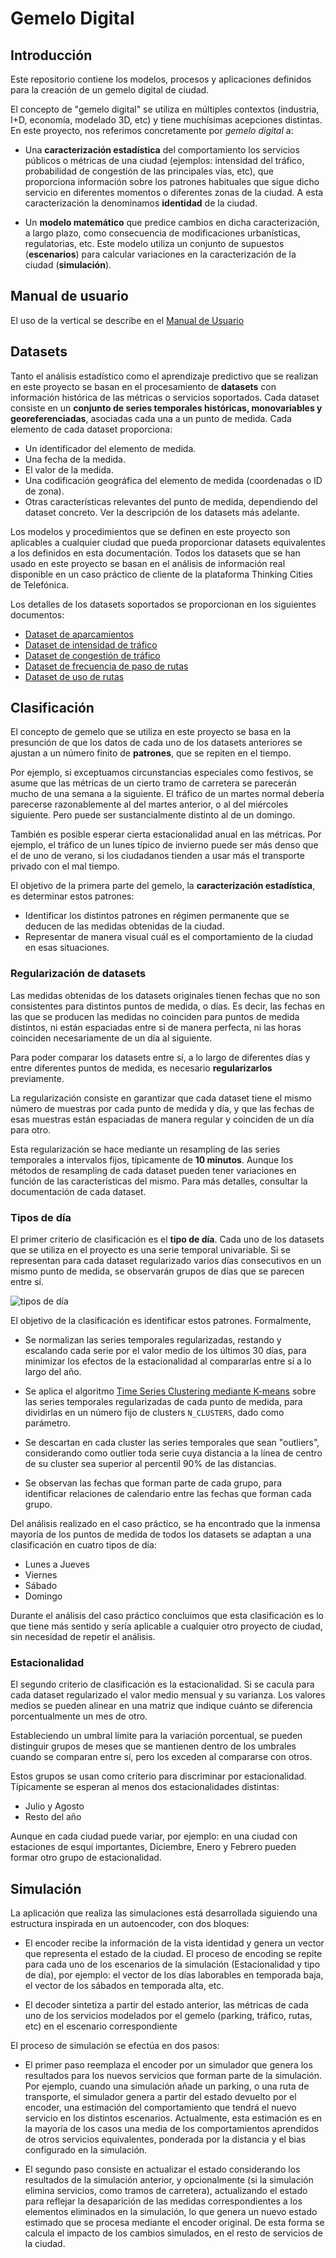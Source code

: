 # Gemelo Digital

## Introducción

Este repositorio contiene los modelos, procesos y aplicaciones definidos para la creación de un gemelo digital de ciudad.

El concepto de "gemelo digital" se utiliza en múltiples contextos (industria, I+D, economía, modelado 3D, etc) y tiene muchísimas acepciones distintas. En este proyecto, nos referimos concretamente por *gemelo digital* a:

- Una **caracterización estadística** del comportamiento los servicios públicos o métricas de una ciudad (ejemplos: intensidad del tráfico, probabilidad de congestión de las principales vías, etc), que proporciona información sobre los patrones habituales que sigue dicho servicio en diferentes momentos o diferentes zonas de la ciudad. A esta caracterización la denominamos **identidad** de la ciudad.

- Un **modelo matemático** que predice cambios en dicha caracterización, a largo plazo, como consecuencia de modificaciones urbanísticas, regulatorias, etc. Este modelo utiliza un conjunto de supuestos (**escenarios**) para calcular variaciones en la caracterización de la ciudad (**simulación**).

## Manual de usuario

El uso de la vertical se describe en el [Manual de Usuario](./usuario/README.md)

## Datasets

Tanto el análisis estadístico como el aprendizaje predictivo que se realizan en este proyecto se basan en el procesamiento de **datasets** con información histórica de las métricas o servicios soportados. Cada dataset consiste en un **conjunto de series temporales históricas, monovariables y georeferenciadas**, asociadas cada una a un punto de medida. Cada elemento de cada dataset proporciona:

- Un identificador del elemento de medida.
- Una fecha de la medida.
- El valor de la medida.
- Una codificación geográfica del elemento de medida (coordenadas o ID de zona).
- Otras características relevantes del punto de medida, dependiendo del dataset concreto. Ver la descripción de los datasets más adelante.

Los modelos y procedimientos que se definen en este proyecto son aplicables a cualquier ciudad que pueda proporcionar datasets equivalentes a los definidos en esta documentación. 
Todos los datasets que se han usado en este proyecto se basan en el análisis de información real disponible en un caso práctico de cliente de la plataforma Thinking Cities de Telefónica.

Los detalles de los datasets soportados se proporcionan en los siguientes documentos:

- [Dataset de aparcamientos](datasets/OffStreetParking.md)
- [Dataset de intensidad de tráfico](datasets/TrafficIntensity.md)
- [Dataset de congestión de tráfico](datasets/TrafficCongestion.md)
- [Dataset de frecuencia de paso de rutas](datasets/RouteSchedule.md)
- [Dataset de uso de rutas](datasets/RouteIntensity.md)

## Clasificación

El concepto de gemelo que se utiliza en este proyecto se basa en la presunción de que los datos de cada uno de los datasets anteriores se ajustan a un número finito de **patrones**, que se repiten en el tiempo.

Por ejemplo, si exceptuamos circunstancias especiales como festivos, se asume que las métricas de un cierto tramo de carretera se parecerán mucho de una semana a la siguiente. El tráfico de un martes normal debería parecerse razonablemente al del martes anterior, o al del miércoles siguiente. Pero puede ser sustancialmente distinto al de un domingo.

También es posible esperar cierta estacionalidad anual en las métricas. Por ejemplo, el tráfico de un lunes típico de invierno puede ser más denso que el de uno de verano, si los ciudadanos tienden a usar más el transporte privado con el mal tiempo.

El objetivo de la primera parte del gemelo, la **caracterización estadística**, es determinar estos patrones:

- Identificar los distintos patrones en régimen permanente que se deducen de las medidas obtenidas de la ciudad.
- Representar de manera visual cuál es el comportamiento de la ciudad en esas situaciones.

### Regularización de datasets

Las medidas obtenidas de los datasets originales tienen fechas que no son consistentes para distintos puntos de medida, o días. Es decir, las fechas en las que se producen las medidas no coinciden para puntos de medida distintos, ni están espaciadas entre sí de manera perfecta, ni las horas coinciden necesariamente de un día al siguiente.

Para poder comparar los datasets entre sí, a lo largo de diferentes días y entre diferentes puntos de medida, es necesario **regularizarlos** previamente.

La regularización consiste en garantizar que cada dataset tiene el mismo número de muestras por cada punto de medida y día, y que las fechas de esas muestras están espaciadas de manera regular y coinciden de un día para otro.

Esta regularización se hace mediante un resampling de las series temporales a intervalos fijos, típicamente de **10 minutos**. Aunque los métodos de resampling de cada dataset pueden tener variaciones en función de las características del mismo. Para más detalles, consultar la documentación de cada dataset.

### Tipos de día

El primer criterio de clasificación es el **tipo de día**. Cada uno de los datasets que se utiliza en el proyecto es una serie temporal univariable. Si se representan para cada dataset regularizado varios días consecutivos en un mismo punto de medida, se observarán grupos de días que se parecen entre sí.

![tipos de día](./notebook/daytype.png)

El objetivo de la clasificación es identificar estos patrones. Formalmente,

- Se normalizan las series temporales regularizadas, restando y escalando cada serie por el valor medio de los últimos 30 días, para minimizar los efectos de la estacionalidad al compararlas entre sí a lo largo del año.

- Se aplica el algoritmo [Time Series Clustering mediante K-means](https://www.kaggle.com/code/izzettunc/introduction-to-time-series-clustering) sobre las series temporales regularizadas de cada punto de medida, para dividirlas en un número fijo de clusters `N_CLUSTERS`, dado como parámetro.

- Se descartan en cada cluster las series temporales que sean "outliers", considerando como outlier toda serie cuya distancia a la línea de centro de su cluster sea superior al percentil 90% de las distancias.

- Se observan las fechas que forman parte de cada grupo, para identificar relaciones de calendario entre las fechas que forman cada grupo.

Del análisis realizado en el caso práctico, se ha encontrado que la inmensa mayoría de los puntos de medida de todos los datasets se adaptan a una clasificación en cuatro tipos de día:

- Lunes a Jueves
- Viernes
- Sábado
- Domingo

Durante el análisis del caso práctico concluimos que esta clasificación es lo que tiene más sentido y sería aplicable a cualquier otro proyecto de ciudad, sin necesidad de repetir el análisis.

### Estacionalidad

El segundo criterio de clasificación es la estacionalidad. Si se cacula para cada dataset regularizado el valor medio mensual y su varianza. Los valores medios se pueden alinear en una matriz que indique cuánto se diferencia porcentualmente un mes de otro.

Estableciendo un umbral límite para la variación porcentual, se pueden distinguir grupos de meses que se mantienen dentro de los umbrales cuando se comparan entre sí, pero los exceden al compararse con otros.

Estos grupos se usan como criterio para discriminar por estacionalidad. Típicamente se esperan al menos dos estacionalidades distintas:

- Julio y Agosto
- Resto del año

Aunque en cada ciudad puede variar, por ejemplo: en una ciudad con estaciones de esquí importantes, Diciembre, Enero y Febrero pueden formar otro grupo de estacionalidad.

## Simulación

La aplicación que realiza las simulaciones está desarrollada siguiendo una estructura inspirada en un autoencoder, con dos bloques:

- El encoder recibe la información de la vista identidad y genera un vector que representa el estado de la ciudad. El proceso de encoding se repite para cada uno de los escenarios de la simulación (Estacionalidad y tipo de día), por ejemplo: el vector de los días laborables en temporada baja, el vector de los sábados en temporada alta, etc.

- El decoder sintetiza a partir del estado anterior, las métricas de cada uno de los servicios modelados por el gemelo (parking, tráfico, rutas, etc) en el escenario correspondiente

El proceso de simulación se efectúa en dos pasos:

- El primer paso reemplaza el encoder por un simulador que genera los resultados para los nuevos servicios que forman parte de la simulación. Por ejemplo, cuando una simulación añade un parking, o una ruta de transporte, el simulador genera a partir del estado devuelto por el encoder, una estimación del comportamiento que tendrá el nuevo servicio en los distintos escenarios. Actualmente, esta estimación es en la mayoría de los casos una media de los comportamientos aprendidos de otros servicios equivalentes, ponderada por la distancia y el bias configurado en la simulación.

- El segundo paso consiste en actualizar el estado considerando los resultados de la simulación anterior, y opcionalmente (si la simulación elimina servicios, como tramos de carretera), actualizando el estado para reflejar la desaparición de las medidas correspondientes a los elementos eliminados en la simulación, lo que genera un nuevo estado estimado que se procesa mediante el encoder original. De esta forma se calcula el impacto de los cambios simulados, en el resto de servicios de la ciudad.
